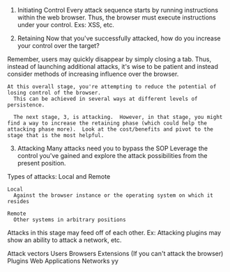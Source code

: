1) Initiating Control
  Every attack sequence starts by running instructions within the web browser.  Thus, the browser must execute instructions under your control.
    Exs: XSS, etc.

2) Retaining
  Now that you've successfully attacked, how do you increase your control over the target?

  Remember, users may quickly disappear by simply closing a tab.
    Thus, instead of launching additional attacks, it's wise to be patient and instead consider methods of increasing influence over the browser.

    At this overall stage, you're attempting to reduce the potential of losing control of the browser.
      This can be achieved in several ways at different levels of persistence.

      The next stage, 3, is attacking.  However, in that stage, you might find a way to increase the retaining phase (which could help the attacking phase more).  Look at the cost/benefits and pivot to the stage that is the most helpful.

3) Attacking
  Many attacks need you to bypass the SOP
  Leverage the control you've gained and explore the attack possibilities from the present position.

  Types of attacks:
    Local and Remote

    Local
      Against the browser instance or the operating system on which it resides

    Remote
      Other systems in arbitrary positions

  Attacks in this stage may feed off of each other. Ex: Attacking plugins may show an ability to attack a network, etc.

  Attack vectors
    Users
    Browsers
    Extensions
      (If you can't attack the browser)
    Plugins
    Web Applications
    Networks
    yy

